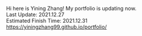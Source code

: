 Hi here is Yining Zhang! My portfolio is updating now.  
Last Update: 2021.12.27  
Estimated Finish Time: 2021.12.31  
https://yiningzhang99.github.io/portfolio/  